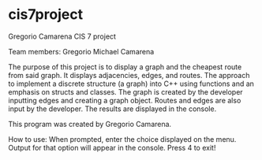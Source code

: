 # cis7project
Gregorio Camarena CIS 7 project

Team members:
Gregorio Michael Camarena


The purpose of this project is to display a graph and the cheapest route from said graph. It displays adjacencies, edges, and routes.
The approach to implement a discrete structure (a graph) into C++ using functions and an emphasis on structs and classes.
The graph is created by the developer inputting edges and creating a graph object. Routes and edges are also input by the developer.
The results are displayed in the console.

This program was created by Gregorio Camarena. 

How to use:
When prompted, enter the choice displayed on the menu. Output for that option will appear in the console. Press 4 to exit!
